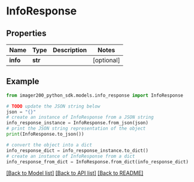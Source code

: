 # InfoResponse


## Properties

Name | Type | Description | Notes
------------ | ------------- | ------------- | -------------
**info** | **str** |  | [optional] 

## Example

```python
from imager200_python_sdk.models.info_response import InfoResponse

# TODO update the JSON string below
json = "{}"
# create an instance of InfoResponse from a JSON string
info_response_instance = InfoResponse.from_json(json)
# print the JSON string representation of the object
print(InfoResponse.to_json())

# convert the object into a dict
info_response_dict = info_response_instance.to_dict()
# create an instance of InfoResponse from a dict
info_response_from_dict = InfoResponse.from_dict(info_response_dict)
```
[[Back to Model list]](../README.md#documentation-for-models) [[Back to API list]](../README.md#documentation-for-api-endpoints) [[Back to README]](../README.md)


